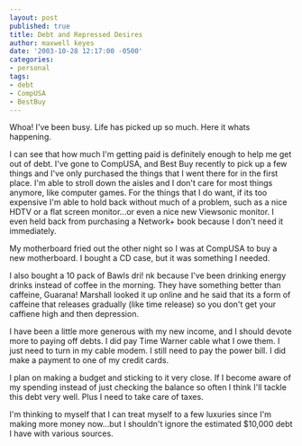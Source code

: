 ```yaml
---
layout: post
published: true
title: Debt and Repressed Desires
author: maxwell keyes
date: '2003-10-28 12:17:00 -0500'
categories:
- personal
tags:
- debt
- CompUSA
- BestBuy
---
```


Whoa! I've been busy. Life has picked up so much. Here it whats happening.

I can see that how much I'm getting paid is definitely enough to help me get out
of debt. I've gone to CompUSA, and Best Buy recently to pick up a few things and
I've only purchased the things that I went there for in the first place. I'm
able to stroll down the aisles and I don't care for most things anymore, like
computer games. For the things that I do want, if its too expensive I'm able to
hold back without much of a problem, such as a nice HDTV or a flat screen
monitor...or even a nice new Viewsonic monitor. I even held back from purchasing
a Network+ book because I don't need it immediately.

My motherboard fried out the other night so I was at CompUSA to buy a new
motherboard. I bought a CD case, but it was something I needed.

I also bought a 10 pack of Bawls dri! nk because I've been drinking energy
drinks instead of coffee in the morning. They have something better than
caffeine, Guarana! Marshall looked it up online and he said that its a form of
caffeine that releases gradually (like time release) so you don't get your
caffiene high and then depression.

I have been a little more generous with my new income, and I should devote more
to paying off debts. I did pay Time Warner cable what I owe them. I just need to
turn in my cable modem. I still need to pay the power bill. I did make a payment
to one of my credit cards.

I plan on making a budget and sticking to it very close. If I become aware of my
spending instead of just checking the balance so often I think I'll tackle this
debt very well. Plus I need to take care of taxes.

I'm thinking to myself that I can treat myself to a few luxuries since I'm
making more money now...but I shouldn't ignore the estimated $10,000 debt I have
with various sources.
